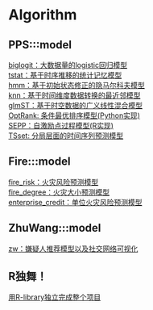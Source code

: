 Algorithm
=========

PPS:::model
------------
[biglogit：大数据量的logistic回归模型](/Algorithm/biglogit) <br>
[tstat：基于时序推移的统计记忆模型 <br>](/Algorithm/tstat)
[hmm：基于初始状态修正的隐马尔科夫模型](/Algorithm/hmm) <br>
[knn：基于时间维度数据转换的最近邻模型](/Algorithm/knn) <br>
[glmST：基于时空数据的广义线性混合模型](/Algorithm/glmST) <br>
[OptRank: 条件最优排序模型(Python实现)](/Algorithm/OptRank) <br>
[SEPP：自激励点过程模型(R实现)](/Algorithm/SEPP) <br>
[TSset: 分局层面的时间序列预测模型](/Algorithm/TSset) <br>

Fire:::model
-------------
[fire_risk：火灾风险预测模型](/Algorithm/Fire/fire_risk) <br>
[fire_degree：火灾大小预测模型](/Algorithm/Fire/fire_degree) <br>
[enterprise_credit：单位火灾风险预测模型](/Algorithm/Fire/enterprise_credit) <br>


ZhuWang:::model
----------------
[zw：嫌疑人推荐模型以及社交网络可视化](/Algorithm/ZhuWang) <br>

R独舞！
-------------------------
[用R-library独立完成整个项目](/R-library-all-process) <br>